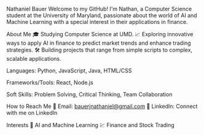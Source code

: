 Nathaniel Bauer
Welcome to my GitHub! I'm Nathan, a Computer Science student at the University of Maryland, passionate about the world of AI and Machine Learning with a special interest in their applications in finance.

About Me
🎓 Studying Computer Science at UMD.
📈 Exploring innovative ways to apply AI in finance to predict market trends and enhance trading strategies.
🛠️ Building projects that range from simple scripts to complex, scalable applications.

Languages: Python, JavaScript, Java, HTML/CSS

Frameworks/Tools: React, Node.js

Soft Skills: Problem Solving, Critical Thinking, Team Collaboration

How to Reach Me
📧 Email: bauerjnathaniel@gmail.com
🔗 LinkedIn: Connect with me on LinkedIn

Interests
🤖 AI and Machine Learning
💹 Finance and Stock Trading
